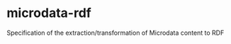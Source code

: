 microdata-rdf
=============

Specification of the extraction/transformation of Microdata content to RDF
